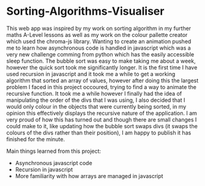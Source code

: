 # Sorting-Algorithms-Visualiser
This web app was inspired by my work on sorting algorithm in my further maths A-Level lessons as well as my work on the colour pallette creator which used the chroma-js library. Wanting to create an animation pushed me to learn how asynchronous code is handled in javascript which was a very new challenge comming from python which has the easily accessible sleep function. The bubble sort was easy to make taking me about a week, however the quick sort took me significantly longer. It is the first time I have used recursion in javascript and it took me a while to get a working algorithm that sorted an array of values, however after doing this the largest problem I faced in this project occoured, trying to find a way to animate the recursive function. It took me a while however I finally had the idea of manipulating the order of the divs that I was using, I also decided that I would only colour in the objects that were currently being sorted, in my opinion this effectively displays the recursive nature of the application. I am very proud of how this has turned out and though there are small changes I could make to it, like updating how the bubble sort swaps divs (it swaps the colours of the divs rather than their position), I am happy to publish it has finished for the minute.

Main things learned from this project:
- Asynchronous javascript code
- Recursion in javascript
- More familiarity with how arrays are managed in javascript
